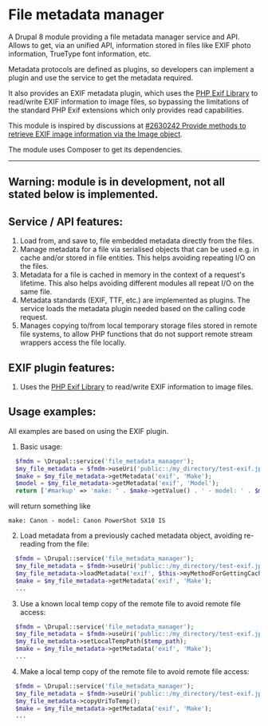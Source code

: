 # File metadata manager

A Drupal 8 module providing a file metadata manager service and API. Allows to get, via an unified API, information stored in files
like EXIF photo information, TrueType font information, etc. 

Metadata protocols are defined as plugins, so developers can implement a plugin and use the service to get the metadata required.

It also provides an EXIF metadata plugin, which uses the [PHP Exif Library](https://github.com/lsolesen/pel) to read/write EXIF information to image files, so bypassing the limitations of the standard PHP Exif extensions which only provides read capabilities.

This module is inspired by discussions at [#2630242 Provide methods to retrieve EXIF image information via the Image object](https://www.drupal.org/node/2630242).

The module uses Composer to get its dependencies.

----------------------
Warning: module is in development, not all stated below is implemented.
----------------------

## Service / API features:

1. Load from, and save to, file embedded metadata directly from the files.
2. Manage metadata for a file via serialised objects that can be used e.g. in cache and/or stored in file entities. This helps avoiding repeating I/O on the files.
3. Metadata for a file is cached in memory in the context of a request's lifetime. This also helps avoiding different modules all repeat I/O on the same file.
4. Metadata standards (EXIF, TTF, etc.) are implemented as plugins. The service loads the metadata plugin needed based on the calling code request.
5. Manages copying to/from local temporary storage files stored in remote file systems, to allow PHP functions that do not support remote stream wrappers access the file locally.

## EXIF plugin features:

1. Uses the [PHP Exif Library](https://github.com/lsolesen/pel) to read/write EXIF information to image files.

## Usage examples:

All examples are based on using the EXIF plugin.

1. Basic usage:

```php
  $fmdm = \Drupal::service('file_metadata_manager');
  $my_file_metadata = $fmdm->useUri('public::/my_directory/test-exif.jpeg');
  $make = $my_file_metadata->getMetadata('exif', 'Make');
  $model = $my_file_metadata->getMetadata('exif', 'Model');
  return ['#markup' => 'make: ' . $make->getValue() . ' - model: ' . $model->getValue()];
```

will return something like
```
make: Canon - model: Canon PowerShot SX10 IS
```

2. Load metadata from a previously cached metadata object, avoiding re-reading from the file:

```php
  $fmdm = \Drupal::service('file_metadata_manager');
  $my_file_metadata = $fmdm->useUri('public::/my_directory/test-exif.jpeg');
  $my_file_metadata->loadMetadata('exif', $this->myMethodForGettingCachedMetadata(...))
  $make = $my_file_metadata->getMetadata('exif', 'Make');
  ...
```

3. Use a known local temp copy of the remote file to avoid remote file access:

```php
  $fmdm = \Drupal::service('file_metadata_manager');
  $my_file_metadata = $fmdm->useUri('public::/my_directory/test-exif.jpeg');
  $my_file_metadata->setLocalTempPath($temp_path);
  $make = $my_file_metadata->getMetadata('exif', 'Make');
  ...
```

4. Make a local temp copy of the remote file to avoid remote file access:

```php
  $fmdm = \Drupal::service('file_metadata_manager');
  $my_file_metadata = $fmdm->useUri('public::/my_directory/test-exif.jpeg');
  $my_file_metadata->copyUriToTemp();
  $make = $my_file_metadata->getMetadata('exif', 'Make');
  ...
```

